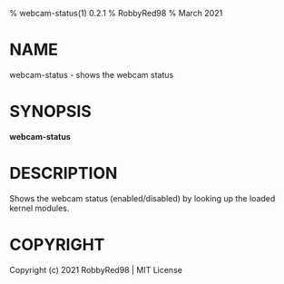 % webcam-status(1) 0.2.1
% RobbyRed98
% March 2021

# NAME
webcam-status - shows the webcam status

# SYNOPSIS
**webcam-status**

# DESCRIPTION
Shows the webcam status (enabled/disabled) by looking up the loaded kernel modules. 

# COPYRIGHT
Copyright (c) 2021 RobbyRed98 | MIT License